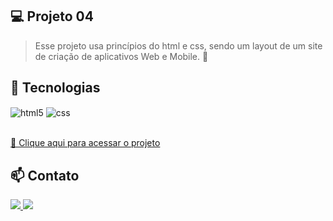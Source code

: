 ## 💻 Projeto 04

> Esse projeto usa princípios do html e css, sendo um layout de um site de criação de aplicativos Web e Mobile. 📆

## 🚀 Tecnologias

<div style="display: inline_block">
  <img align="center" alt="html5" src="https://img.shields.io/badge/HTML5-E34F26?style=for-the-badge&logo=html5&logoColor=white" />
  <img align="center" alt="css" src="https://img.shields.io/badge/CSS3-1572B6?style=for-the-badge&logo=css3&logoColor=white" />
</div><br/>

[🔗 Clique aqui para acessar o projeto](https://codepen.io/Satth/pen/qBGPbmJ)

## 📫 Contato

<div>
  <a href="https://www.linkedin.com/in/eduardo-henrique-a52468254/" target="_blank">
    <img src="https://img.shields.io/badge/LinkedIn-0077B5?style=for-the-badge&logo=linkedin&logoColor=white">
  </a>
  <a href="mailto:henriqueeduardo682@hotmail.com" target="_blank">
    <img src="https://img.shields.io/badge/Gmail-D14836?style=for-the-badge&logo=gmail&logoColor=white">
  </a>
</div>
